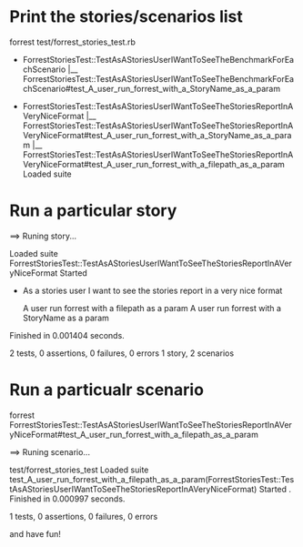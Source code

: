 Print the stories/scenarios list
================================

   forrest test/forrest_stories_test.rb

   + ForrestStoriesTest::TestAsAStoriesUserIWantToSeeTheBenchmarkForEachScenario
   |__ ForrestStoriesTest::TestAsAStoriesUserIWantToSeeTheBenchmarkForEachScenario#test_A_user_run_forrest_with_a_StoryName_as_a_param

   + ForrestStoriesTest::TestAsAStoriesUserIWantToSeeTheStoriesReportInAVeryNiceFormat
   |__ ForrestStoriesTest::TestAsAStoriesUserIWantToSeeTheStoriesReportInAVeryNiceFormat#test_A_user_run_forrest_with_a_StoryName_as_a_param
   |__ ForrestStoriesTest::TestAsAStoriesUserIWantToSeeTheStoriesReportInAVeryNiceFormat#test_A_user_run_forrest_with_a_filepath_as_a_param
   Loaded suite

Run a particular story
======================

  ==> Runing story...

  Loaded suite ForrestStoriesTest::TestAsAStoriesUserIWantToSeeTheStoriesReportInAVeryNiceFormat
  Started

  - As a stories user I want to see the stories report in a very nice format

      A user run forrest with a filepath as a param
      A user run forrest with a StoryName as a param

   Finished in 0.001404 seconds.

   2 tests, 0 assertions, 0 failures, 0 errors
   1 story,  2 scenarios

Run a particualr scenario
=========================

   forrest ForrestStoriesTest::TestAsAStoriesUserIWantToSeeTheStoriesReportInAVeryNiceFormat#test_A_user_run_forrest_with_a_filepath_as_a_param

   ==> Runing scenario...

   test/forrest_stories_test
   Loaded suite test_A_user_run_forrest_with_a_filepath_as_a_param(ForrestStoriesTest::TestAsAStoriesUserIWantToSeeTheStoriesReportInAVeryNiceFormat)
   Started
   .
   Finished in 0.000997 seconds.

   1 tests, 0 assertions, 0 failures, 0 errors

and have fun!
